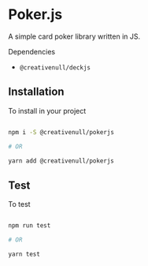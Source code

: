 # Poker.js

A simple card poker library written in JS.

Dependencies

+ `@creativenull/deckjs`

## Installation

To install in your project

```sh

npm i -S @creativenull/pokerjs

# OR

yarn add @creativenull/pokerjs

```

## Test

To test

```sh

npm run test

# OR

yarn test

```

